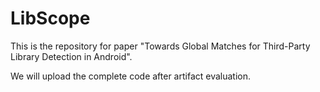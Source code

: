 # LibScope
This is the repository for paper "Towards Global Matches for Third-Party Library Detection in Android".

We will upload the complete code after artifact evaluation.
